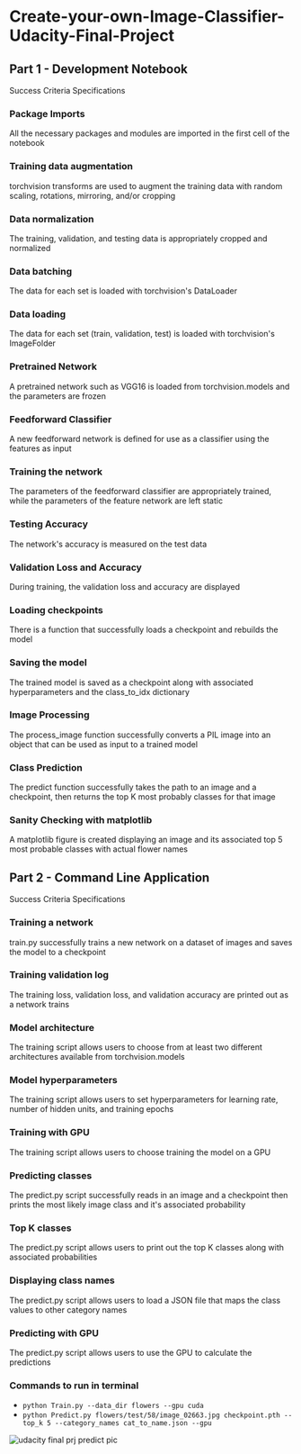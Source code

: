 # Create-your-own-Image-Classifier-Udacity-Final-Project

## Part 1 - Development Notebook
Success Criteria	Specifications
### Package Imports

All the necessary packages and modules are imported in the first cell of the notebook

### Training data augmentation

torchvision transforms are used to augment the training data with random scaling, rotations, mirroring, and/or cropping

### Data normalization

The training, validation, and testing data is appropriately cropped and normalized

### Data batching

The data for each set is loaded with torchvision's DataLoader

### Data loading

The data for each set (train, validation, test) is loaded with torchvision's ImageFolder

### Pretrained Network

A pretrained network such as VGG16 is loaded from torchvision.models and the parameters are frozen

### Feedforward Classifier

A new feedforward network is defined for use as a classifier using the features as input

### Training the network

The parameters of the feedforward classifier are appropriately trained, while the parameters of the feature network are left static

### Testing Accuracy

The network's accuracy is measured on the test data

### Validation Loss and Accuracy

During training, the validation loss and accuracy are displayed

### Loading checkpoints

There is a function that successfully loads a checkpoint and rebuilds the model

### Saving the model

The trained model is saved as a checkpoint along with associated hyperparameters and the class_to_idx dictionary

### Image Processing

The process_image function successfully converts a PIL image into an object that can be used as input to a trained model

### Class Prediction

The predict function successfully takes the path to an image and a checkpoint, then returns the top K most probably classes for that image

### Sanity Checking with matplotlib

A matplotlib figure is created displaying an image and its associated top 5 most probable classes with actual flower names

## Part 2 - Command Line Application
Success Criteria	Specifications

### Training a network

train.py successfully trains a new network on a dataset of images and saves the model to a checkpoint

### Training validation log

The training loss, validation loss, and validation accuracy are printed out as a network trains

### Model architecture

The training script allows users to choose from at least two different architectures available from torchvision.models

### Model hyperparameters

The training script allows users to set hyperparameters for learning rate, number of hidden units, and training epochs

### Training with GPU

The training script allows users to choose training the model on a GPU

### Predicting classes

The predict.py script successfully reads in an image and a checkpoint then prints the most likely image class and it's associated probability

### Top K classes

The predict.py script allows users to print out the top K classes along with associated probabilities

### Displaying class names

The predict.py script allows users to load a JSON file that maps the class values to other category names

### Predicting with GPU

The predict.py script allows users to use the GPU to calculate the predictions

### Commands to run in terminal

* `python Train.py --data_dir flowers --gpu cuda`
* `python Predict.py flowers/test/58/image_02663.jpg checkpoint.pth --top_k 5 --category_names cat_to_name.json --gpu`

![udacity final prj predict pic](https://github.com/Diya032/Create-your-own-Image-Classifier-Udacity-Final-Project/assets/99545441/90b0843d-a630-497c-b0d8-f71f9cbd0269)


